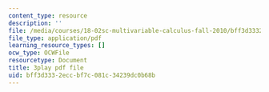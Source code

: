 ```yaml
---
content_type: resource
description: ''
file: /media/courses/18-02sc-multivariable-calculus-fall-2010/bff3d3332eccbf7c081c34239dc0b68b_n9gSOBwauRw.pdf
file_type: application/pdf
learning_resource_types: []
ocw_type: OCWFile
resourcetype: Document
title: 3play pdf file
uid: bff3d333-2ecc-bf7c-081c-34239dc0b68b
---
```

